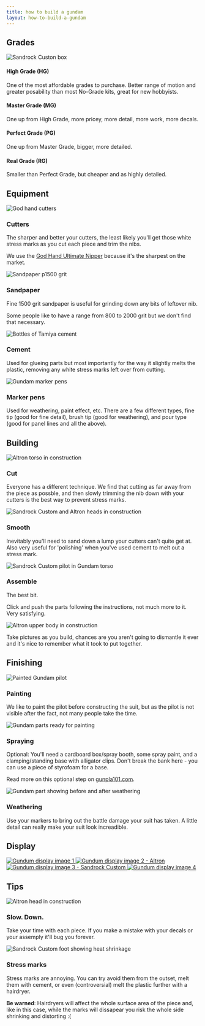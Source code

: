 ```yaml
---
title: how to build a gundam
layout: how-to-build-a-gundam
---
```


<!-- Grades section -->
 
<section>
    <article>
        <div class="grades">
        <h2 id="Grades">Grades</h2>
            <div class="container">
                <img src="/how-to-build-a-gundam/resources/images/Sandrock_Custom_box.jpg" alt="Sandrock Custon box" loading="lazy">
                <div class="caption-container">
                    <div class="caption">
                        <h4>High Grade (HG)</h4>
                        <p>One of the most affordable grades to purchase. Better range of motion and greater posability than most No-Grade kits, great for new hobbyists.</p>
                    </div>
                    <div class="caption">
                        <h4>Master Grade (MG)</h4>
                        <p>One up from High Grade, more pricey, more detail, more work, more decals.</p>
                    </div>
                    <div class="caption">
                        <h4>Perfect Grade (PG)</h4>
                        <p>One up from Master Grade, bigger, more detailed.</p>
                    </div>
                    <div class="caption">
                        <h4>Real Grade (RG)</h4>
                        <p>Smaller than Perfect Grade, but cheaper and as highly detailed.</p>
                    </div>
                </div>
            </div>
        </div>
    </article>
</section>


<!-- Equipment section -->

<section>
    <article>
        <div class="equipment">
            <h2 id="Equipment">Equipment</h2>
            <div class="container">
                <img src="/how-to-build-a-gundam/resources/images/god-hand.jpg" alt="God hand cutters" loading="lazy">
                <div class="caption">
                    <h3>Cutters</h3>
                    <p>The sharper and better your cutters, the least likely you'll get those white stress marks as you cut each piece and trim the nibs.</p>
                    <p>We use the <a href="https://www.gunpla101.com/review-god-hand-ultimate-nipper/" target="_blank" rel="noopener" rel="noreferrer">God Hand Ultimate Nipper</a> because it's the sharpest on the market.</p>
                </div>
            </div>
            <div class="container">
                <img src="/how-to-build-a-gundam/resources/images/sandpaper-p1500.jpg" alt="Sandpaper p1500 grit" loading="lazy">
                <div class="caption">
                    <h3>Sandpaper</h3>
                    <p>Fine 1500 grit sandpaper is useful for grinding down any bits of leftover nib.</p>
                    <p>Some people like to have a range from 800 to 2000 grit but we don't find that necessary.</p>
                </div>
            </div>
            <div class="container">
                <img src="/how-to-build-a-gundam/resources/images/tamiya-cement-cropped.jpg" alt="Bottles of Tamiya cement" loading="lazy">
                <div class="caption">
                    <h3>Cement</h3>
                    <p>Used for glueing parts but most importantly for the way it slightly melts the plastic, removing any white stress marks left over from cutting.</p>
                </div>
            </div>
            <div class="container">
                <img src="/how-to-build-a-gundam/resources/images/gundam-markers.jpg" alt="Gundam marker pens" loading="lazy">
                <div class="caption">
                    <h3>Marker pens</h3>
                    <p>Used for weathering, paint effect, etc. There are a few different types, fine tip (good for fine detail), brush tip (good for weathering), and pour type (good for panel lines and all the above).</p>
                </div>
            </div>
        </div>
    </article>
</section>


<!-- Build section -->

<section>
    <article>
        <div class="build">
            <h2 id="Building">Building</h2>
            <div class="container">
                <img src="/how-to-build-a-gundam/resources/images/Altron_01.jpg" alt="Altron torso in construction" loading="lazy">
                <div class="caption">
                    <h3>Cut</h3>
                    <p>Everyone has a different technique. We find that cutting as far away from the piece as possble, and then slowly trimming the nib down with your cutters is the best way to prevent stress marks.</p>
                </div>     
            </div>
            <div class="container">
                <img src="/how-to-build-a-gundam/resources/images/Sandrock-custom_Altron_heads.jpg" alt="Sandrock Custom and Altron heads in construction" loading="lazy">
                <div class="caption">
                    <h3>Smooth</h3>
                    <p>Inevitably you'll need to sand down a lump your cutters can't quite get at. Also very useful for 'polishing' when you've used cement to melt out a stress mark.</p>
                </div>
            </div>
            <div class="container">
                <img src="/how-to-build-a-gundam/resources/images/Sandrock-custom_pilot.gif" alt="Sandrock Custom pilot in Gundam torso" loading="lazy">
                <div class="caption">
                    <h3>Assemble</h3>
                    <p>The best bit.</p>
                    <p>Click and push the parts following the instructions, not much more to it. Very satisfying.</p>
                </div>
            </div>
            <div class="container">
                <img src="/how-to-build-a-gundam/resources/images/Altron_03.jpg" alt="Altron upper body in construction" loading="lazy">
                <div class="caption">
                    <p>Take pictures as you build, chances are you aren't going to dismantle it ever and it's nice to remember what it took to put together.</p>
                </div>
            </div>
        </div>
    </article>
</section> 


<!-- Finishing section -->

<section>
    <article>
        <div class="finish">
            <h2 id="Finishing">Finishing</h2>
            <div class="container">
                <img src="/how-to-build-a-gundam/resources/images/painting1.jpg" alt="Painted Gundam pilot" loading="lazy">
                <div class="caption">
                    <h3>Painting</h3>
                    <p>We like to paint the pilot before constructing the suit, but as the pilot is not visible after the fact, not many people take the time.</p>
                </div>
            </div>
            <div class="container">
                <img src="/how-to-build-a-gundam/resources/images/painting4.jpg" alt="Gundam parts ready for painting" loading="lazy">
                <div class="caption">
                    <h3>Spraying</h3>
                    <p>Optional: You'll need a cardboard box/spray booth, some spray paint, and a clamping/standing base with alligator clips. Don't break the bank here - you can use a piece of styrofoam for a base.</p>
                    <p>Read more on this optional step on <a href="https://www.gunpla101.com/tips-for-spray-painting-gunpla/">gunpla101.com</a>.</p>
                </div>
            </div>
            <div class="container">
                <img src="/how-to-build-a-gundam/resources/images/weathering.gif" alt="Gundam part showing before and after weathering" loading="lazy">
                <div class="caption">
                    <h3>Weathering</h3>
                    <p>Use your markers to bring out the battle damage your suit has taken. A little detail can really make your suit look increadible.</p>
                </div>
            </div>
        </div>
    </article>
</section>


<!-- Display section -->

<section>
    <article>
        <div class="display">
            <h2 id="Display">Display</h2>
            <a href="https://instagram.com/dave_scaddog?igshid=ocfrm1y96wvw">
                <div class="container">
                    <img src="/how-to-build-a-gundam/resources/images/painting2.jpg" alt="Gundum display image 1" loading="lazy">
                    <img src="/how-to-build-a-gundam/resources/images/Altron_04.jpg" alt="Gundum display image 2 - Altron" loading="lazy">
                </div>
                <div class="container">
                    <img src="/how-to-build-a-gundam/resources/images/Sandrock-custom_00.jpg" alt="Gundum display image 3 - Sandrock Custom" loading="lazy">
                    <img src="/how-to-build-a-gundam/resources/images/painting3.jpg" alt="Gundum display image 4" loading="lazy">
                </div>
            </a>
        </div>
    </article>
</section>

<section>
    <article>
        <div class="tips">
            <h2 id="Tips">Tips</h2>
            <div class="container">
                <img src="/how-to-build-a-gundam/resources/images/Altron_02.jpg" alt="Altron head in construction" loading="lazy">
                <div class="caption">
                    <h3>Slow. Down.</h3>
                    <p>Take your time with each piece. If you make a mistake with your decals or your assemply it'll bug you forever.</p>
                </div>
            </div>
            <div class="container">
                <img src="/how-to-build-a-gundam/resources/images/Sandrock-custom_03.jpg" alt="Sandrock Custom foot showing heat shrinkage" loading="lazy">
                <div class="caption">
                    <h3>Stress marks</h3>
                    <p>Stress marks are annoying. You can try avoid them from the outset, melt them with cement, or even (controversial) melt the plastic further with a hairdryer.</p>
                    <p><strong>Be warned</strong>: Hairdryers will affect the whole surface area of the piece and, like in this case, while the marks will dissapear you risk the whole side shrinking and distorting :(</p>
                </div>
            </div>
        </div>
    </article>
</section>